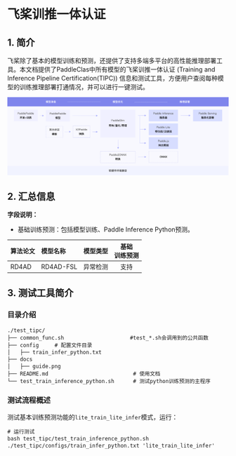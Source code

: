 
# 飞桨训推一体认证

## 1. 简介

飞桨除了基本的模型训练和预测，还提供了支持多端多平台的高性能推理部署工具。本文档提供了PaddleClas中所有模型的飞桨训推一体认证 (Training and Inference Pipeline Certification(TIPC)) 信息和测试工具，方便用户查阅每种模型的训练推理部署打通情况，并可以进行一键测试。

<div align="center">
    <img src="docs/img.png" width="1000">
</div>

## 2. 汇总信息


**字段说明：**
- 基础训练预测：包括模型训练、Paddle Inference Python预测。

| 算法论文  | 模型名称 | 模型类型 | 基础<br>训练预测 |
|:------| :--- |:----:| :--------: |
| RD4AD |RD4AD-FSL | 异常检测 | 支持 | 

## 3. 测试工具简介
### 目录介绍
```
./test_tipc/
├── common_func.sh                     #test_*.sh会调用到的公共函数
├── config     # 配置文件目录
│   ├── train_infer_python.txt        
├── docs
│   ├── guide.png
├── README.md                           # 使用文档
└── test_train_inference_python.sh      # 测试python训练预测的主程序
```

### 测试流程概述

测试基本训练预测功能的`lite_train_lite_infer`模式，运行：

```shell
# 运行测试
bash test_tipc/test_train_inference_python.sh ./test_tipc/configs/train_infer_python.txt 'lite_train_lite_infer'
```

